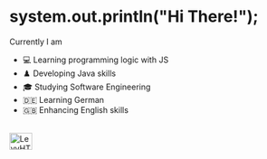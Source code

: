 # system.out.println("Hi There!");

Currently I am
- 💻 Learning programming logic with JS
- ♟️ Developing Java skills 
- 🎓 Studying Software Engineering
- 🇩🇪  Learning German
- 🇬🇧  Enhancing English skills

<div style="display: inline_black"><br>
  <img align="center" alt="LevyHTML" height="30" width="40" scr="https://raw.githubusercontent.com/devicons/devicon/master/icons/html5/html5-original.svg">
</div>
